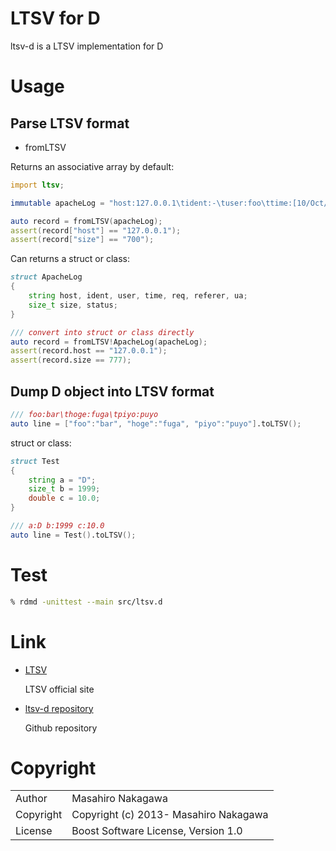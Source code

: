 # LTSV for D

ltsv-d is a LTSV implementation for D

# Usage

## Parse LTSV format

* fromLTSV

Returns an associative array by default:

```d
import ltsv;

immutable apacheLog = "host:127.0.0.1\tident:-\tuser:foo\ttime:[10/Oct/2000:13:55:36 -0700]\treq:GET /apache.gif HTTP/1.0\tstatus:200\tsize:777\treferer:http://www.example.com/start.html\tua:Mozilla/4.08 [en] (Win98; I ;Nav)";

auto record = fromLTSV(apacheLog);
assert(record["host"] == "127.0.0.1");
assert(record["size"] == "700");
```

Can returns a struct or class:

```d
struct ApacheLog
{
    string host, ident, user, time, req, referer, ua;
    size_t size, status;
}

/// convert into struct or class directly
auto record = fromLTSV!ApacheLog(apacheLog);
assert(record.host == "127.0.0.1");
assert(record.size == 777);
```

## Dump D object into LTSV format

```d
/// foo:bar\thoge:fuga\tpiyo:puyo
auto line = ["foo":"bar", "hoge":"fuga", "piyo":"puyo"].toLTSV();
```

struct or class:

```d
struct Test
{
    string a = "D";
    size_t b = 1999;
    double c = 10.0;
}

/// a:D b:1999 c:10.0
auto line = Test().toLTSV();
```

# Test

```sh
% rdmd -unittest --main src/ltsv.d
```

# Link

* [LTSV](http://ltsv.org/)

  LTSV official site

* [ltsv-d repository](https://github.com/repeatedly/ltsv-d)

  Github repository

# Copyright

<table>
  <tr>
    <td>Author</td><td>Masahiro Nakagawa <repeatedly@gmail.com></td>
  </tr>
  <tr>
    <td>Copyright</td><td>Copyright (c) 2013- Masahiro Nakagawa</td>
  </tr>
  <tr>
    <td>License</td><td>Boost Software License, Version 1.0</td>
  </tr>
</table>
